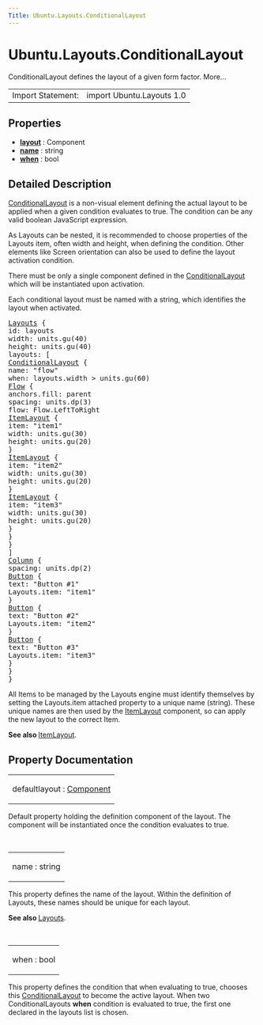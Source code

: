 ```yaml
---
Title: Ubuntu.Layouts.ConditionalLayout
---
```


# Ubuntu.Layouts.ConditionalLayout

<span class="subtitle"></span>
<!-- $$$ConditionalLayout-brief -->
<p>ConditionalLayout defines the layout of a given form factor. More...</p>
<!-- @@@ConditionalLayout -->
<table class="alignedsummary">
<tr><td class="memItemLeft rightAlign topAlign"> Import Statement:</td><td class="memItemRight bottomAlign"> import Ubuntu.Layouts 1.0</td></tr></table><ul>
</ul>
<h2 id="properties">Properties</h2>
<ul>
<li class="fn"><b><b><a href="#layout-prop">layout</a></b></b> : Component</li>
<li class="fn"><b><b><a href="#name-prop">name</a></b></b> : string</li>
<li class="fn"><b><b><a href="#when-prop">when</a></b></b> : bool</li>
</ul>
<!-- $$$ConditionalLayout-description -->
<h2 id="details">Detailed Description</h2>
</p>
<p><a href="index.html">ConditionalLayout</a> is a non-visual element defining the actual layout to be applied when a given condition evaluates to true. The condition can be any valid boolean JavaScript expression.</p>
<p>As Layouts can be nested, it is recommended to choose properties of the Layouts item, often width and height, when defining the condition. Other elements like Screen orientation can also be used to define the layout activation condition.</p>
<p>There must be only a single component defined in the <a href="index.html">ConditionalLayout</a> which will be instantiated upon activation.</p>
<p>Each conditional layout must be named with a string, which identifies the layout when activated.</p>
<pre class="qml"><span class="type"><a href="Ubuntu.Layouts.Layouts.md">Layouts</a></span> {
<span class="name">id</span>: <span class="name">layouts</span>
<span class="name">width</span>: <span class="name">units</span>.<span class="name">gu</span>(<span class="number">40</span>)
<span class="name">height</span>: <span class="name">units</span>.<span class="name">gu</span>(<span class="number">40</span>)
<span class="name">layouts</span>: [
<span class="type"><a href="index.html">ConditionalLayout</a></span> {
<span class="name">name</span>: <span class="string">&quot;flow&quot;</span>
<span class="name">when</span>: <span class="name">layouts</span>.<span class="name">width</span> <span class="operator">&gt;</span> <span class="name">units</span>.<span class="name">gu</span>(<span class="number">60</span>)
<span class="type"><a href="../sdk-14.10/QtQuick.Flow.md">Flow</a></span> {
<span class="name">anchors</span>.fill: <span class="name">parent</span>
<span class="name">spacing</span>: <span class="name">units</span>.<span class="name">dp</span>(<span class="number">3</span>)
<span class="name">flow</span>: <span class="name">Flow</span>.<span class="name">LeftToRight</span>
<span class="type"><a href="Ubuntu.Layouts.ItemLayout.md">ItemLayout</a></span> {
<span class="name">item</span>: <span class="string">&quot;item1&quot;</span>
<span class="name">width</span>: <span class="name">units</span>.<span class="name">gu</span>(<span class="number">30</span>)
<span class="name">height</span>: <span class="name">units</span>.<span class="name">gu</span>(<span class="number">20</span>)
}
<span class="type"><a href="Ubuntu.Layouts.ItemLayout.md">ItemLayout</a></span> {
<span class="name">item</span>: <span class="string">&quot;item2&quot;</span>
<span class="name">width</span>: <span class="name">units</span>.<span class="name">gu</span>(<span class="number">30</span>)
<span class="name">height</span>: <span class="name">units</span>.<span class="name">gu</span>(<span class="number">20</span>)
}
<span class="type"><a href="Ubuntu.Layouts.ItemLayout.md">ItemLayout</a></span> {
<span class="name">item</span>: <span class="string">&quot;item3&quot;</span>
<span class="name">width</span>: <span class="name">units</span>.<span class="name">gu</span>(<span class="number">30</span>)
<span class="name">height</span>: <span class="name">units</span>.<span class="name">gu</span>(<span class="number">20</span>)
}
}
}
]
<span class="type"><a href="../sdk-14.10/QtQuick.Column.md">Column</a></span> {
<span class="name">spacing</span>: <span class="name">units</span>.<span class="name">dp</span>(<span class="number">2</span>)
<span class="type"><a href="Ubuntu.Components.Button.md">Button</a></span> {
<span class="name">text</span>: <span class="string">&quot;Button #1&quot;</span>
<span class="name">Layouts</span>.item: <span class="string">&quot;item1&quot;</span>
}
<span class="type"><a href="Ubuntu.Components.Button.md">Button</a></span> {
<span class="name">text</span>: <span class="string">&quot;Button #2&quot;</span>
<span class="name">Layouts</span>.item: <span class="string">&quot;item2&quot;</span>
}
<span class="type"><a href="Ubuntu.Components.Button.md">Button</a></span> {
<span class="name">text</span>: <span class="string">&quot;Button #3&quot;</span>
<span class="name">Layouts</span>.item: <span class="string">&quot;item3&quot;</span>
}
}
}</pre>
<p>All Items to be managed by the Layouts engine must identify themselves by setting the Layouts.item attached property to a unique name (string). These unique names are then used by the <a href="Ubuntu.Layouts.ItemLayout.md">ItemLayout</a> component, so can apply the new layout to the correct Item.</p>
<p><b>See also </b><a href="Ubuntu.Layouts.ItemLayout.md">ItemLayout</a>.</p>
<!-- @@@ConditionalLayout -->
<h2>Property Documentation</h2>
<!-- $$$layout -->
<table class="qmlname"><tr valign="top" id="layout-prop"><td class="tblQmlPropNode"><p><span class="qmldefault">default</span><span class="name">layout</span> : <span class="type"><a href="../sdk-14.10/QtQml.Component.md">Component</a></span></p></td></tr></table><p>Default property holding the definition component of the layout. The component will be instantiated once the condition evaluates to true.</p>
<!-- @@@layout -->
<br/>
<!-- $$$name -->
<table class="qmlname"><tr valign="top" id="name-prop"><td class="tblQmlPropNode"><p><span class="name">name</span> : <span class="type">string</span></p></td></tr></table><p>This property defines the name of the layout. Within the definition of Layouts, these names should be unique for each layout.</p>
<p><b>See also </b><a href="Ubuntu.Layouts.Layouts.md">Layouts</a>.</p>
<!-- @@@name -->
<br/>
<!-- $$$when -->
<table class="qmlname"><tr valign="top" id="when-prop"><td class="tblQmlPropNode"><p><span class="name">when</span> : <span class="type">bool</span></p></td></tr></table><p>This property defines the condition that when evaluating to true, chooses this <a href="index.html">ConditionalLayout</a> to become the active layout. When two ConditionalLayouts <b>when</b> condition is evaluated to true, the first one declared in the layouts list is chosen.</p>
<!-- @@@when -->
<br/>
